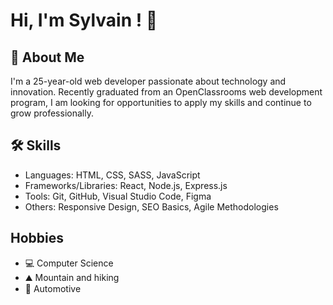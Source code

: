 # Hi, I'm Sylvain ! 👋


## 🚀 About Me
I'm a 25-year-old web developer passionate about technology and innovation.
Recently graduated from an OpenClassrooms web development program, I am looking for opportunities to apply my skills and continue to grow professionally.


## 🛠 Skills
- Languages: HTML, CSS, SASS, JavaScript
- Frameworks/Libraries: React, Node.js, Express.js
- Tools: Git, GitHub, Visual Studio Code, Figma
- Others: Responsive Design, SEO Basics, Agile Methodologies
## Hobbies
- 💻 Computer Science
- ⛰️ Mountain and hiking
- 🚗 Automotive
